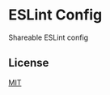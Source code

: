 # ESLint Config

Shareable ESLint config

## License

[MIT](https://choosealicense.com/licenses/mit/)

